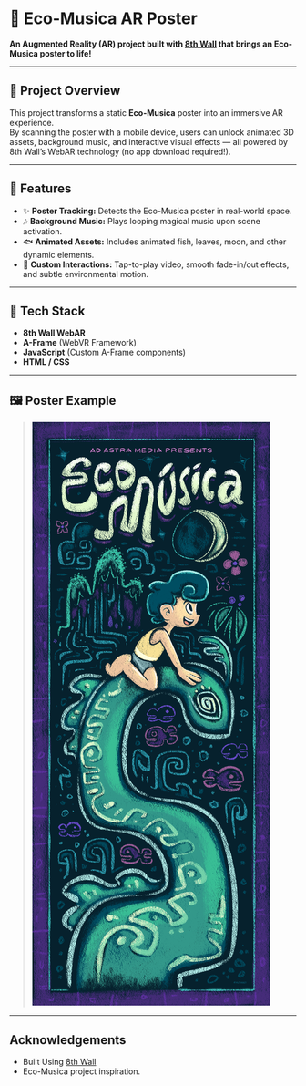 # 🎵 Eco-Musica AR Poster

**An Augmented Reality (AR) project built with [8th Wall](https://www.8thwall.com/) that brings an Eco-Musica poster to life!**

---

## 🌟 Project Overview

This project transforms a static **Eco-Musica** poster into an immersive AR experience.  
By scanning the poster with a mobile device, users can unlock animated 3D assets, background music, and interactive visual effects — all powered by 8th Wall’s WebAR technology (no app download required!).

---

## 📸 Features

- ✨ **Poster Tracking:** Detects the Eco-Musica poster in real-world space.
- 🎶 **Background Music:** Plays looping magical music upon scene activation.
- 🐟 **Animated Assets:** Includes animated fish, leaves, moon, and other dynamic elements.
- 🌙 **Custom Interactions:** Tap-to-play video, smooth fade-in/out effects, and subtle environmental motion.

---

## 🚀 Tech Stack

- **8th Wall WebAR**
- **A-Frame** (WebVR Framework)
- **JavaScript** (Custom A-Frame components)
- **HTML / CSS**

---

## 🖼️ Poster Example

> ![Eco-Musica Poster](./Assets/eco-musica-ar-poster-target-image.png)

---

## Acknowledgements

- Built Using [8th Wall](https://www.8thwall.com/)
- Eco-Musica project inspiration.
